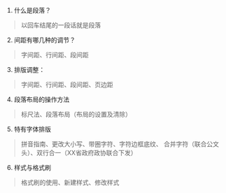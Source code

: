 1. 什么是段落？

> 以回车结尾的一段话就是段落

2. 间距有哪几种的调节？

> 字间距、行间距、段间距

3. 排版调整：

> 字间距、行间距、段间距、页边距

4. 段落布局的操作方法

> 标尺法、段落布局（布局的设置及清除）

5. 特有字体排版

> 拼音指南、更改大小写、带圈字符、字符边框底纹、
> 合并字符（联合公文头）、双行合一（XX省政府政协联合下发）

6. 样式与格式刷

> 格式刷的使用、新建样式、修改样式